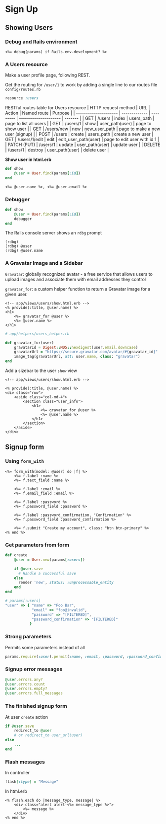 # Sign Up

## Showing Users
### Debug and Rails environment
```erb
<%= debug(params) if Rails.env.development? %>
```
### A Users resource
Make a user profile page, following REST.

Get the routing for `/user/1` to work by adding a single line to our routes
file `config/routes.rb`
```rb
resource :users
```
RESTful routes table for Users resource
| HTTP request method   | URL           | Action    | Named route           | Purpose |
| --------------------- | ------------- | --------- | --------------------- | ------- |
| GET                   | /users        | index     | users_path            | page to list all users    |
| GET                   | /users/1      | show      | user_path(user)       | page to show user |
| GET                   | /users/new    | new       | new_user_path         | page to make a new user (signup)  |
| POST                  | /users        | create    | users_path            | create a new user
| GET                   | /users/1/edit | edit      | edit_user_path(user)  | page to edit user with id 1   |
| PATCH (PUT)           | /users/1      | update    | user_path(user)       | update user   |
| DELETE                | /users/1      | destroy   | user_path(user)       | delete user   |

**Show user in html.erb**
```rb
def show
    @user = User.find(params[:id])
end
```
```erb
<%= @user.name %>, <%= @user.email %>
```
### Debugger
```rb
def show
    @user = User.find(params[:id])
    debugger
end
```
The Rails console server shows an `rdbg` prompt
```console
(rdbg)
(rdbg) @user
(rdbg) @user.name
```

### A Gravatar Image and a Sidebar
`Gravatar`: globally recognized avatar - a free service that allows users
to upload images and associate them with email addresses they control

`gravatar_for`: a custom helper function to return a Gravatar image for a given user.
```erb
<!-- app/views/users/show.html.erb -->
<% provide(:title, @user.name) %>
<h1>
    <%= gravatar_for @user %>
    <%= @user.name %>
</h1>
```
```rb
# app/helpers/users_helper.rb

def gravatar_for(user)
    gravatarId = Digest::MD5::hexdigest(user.email.downcase)
    gravatarUrl = "https://secure.gravatar.com/avatar/#{gravatar_id}"
    image_tag(gravatarUrl, alt: user.name, class: "gravatar")
end
```
Add a sizebar to the user `show` view
```erb
<!-- app/views/users/show.html.erb -->

<% provide(:title, @user.name) %>
<div class="row">
    <aside class="col-md-4">
        <section class="user_info">
            <h1>
                <%= gravatar_for @user %>
                <%= @user.name %>
            </h1>
        </section>
    </aside>
</div>
```

## Signup form
### Using `form_with`
```erb
<%= form_with(model: @user) do |f| %>
    <%= f.label :name %>
    <%= f.text_field :name %>

    <%= f.label :email %>
    <%= f.email_field :email %>

    <%= f.label :password %>
    <%= f.password_field :password %>

    <%= f.label :password_comfirmation, "Confirmation" %>
    <%= f.password_field :password_comfirmation %>

    <%= f.submit "Create my account", class: "btn btn-primary" %>
<% end %>
```
### Get parameters from form
```rb
def create
    @user = User.new(params[:users])

    if @user.save
      # Handle a successful save
    else
      render 'new', status: :unprocessable_entity
    end
end
```
```rb
# params[:users]
"user" => { "name" => "Foo Bar",
            "email" => "foo@invalid",
            "password" => "[FILTERED]",
            "password_confirmation" => "[FILTERED]"
           }
```
### Strong parameters
Permits some parameters instead of all
```rb
params.require(:user).permit(:name, :email, :password, :password_confirmation)
```
### Signup error messages
```rb
@user.errors.any?
@user.errors.count
@user.errors.empty?
@user.errors.full_messages
```
### The finished signup form
At user `create` action
```rb
if @user.save
    redirect_to @user
    # or redirect_to user_url(user)
else
    ...
end
```
### Flash messages
In controller
```rb
flash[:type] = "Message"
```
In html.erb
```erb
<% flash.each do |message_type, message| %>
    <div class="alert alert-<%= message_type %>">
        <%= message %>
    </div>
<% end %>
```
